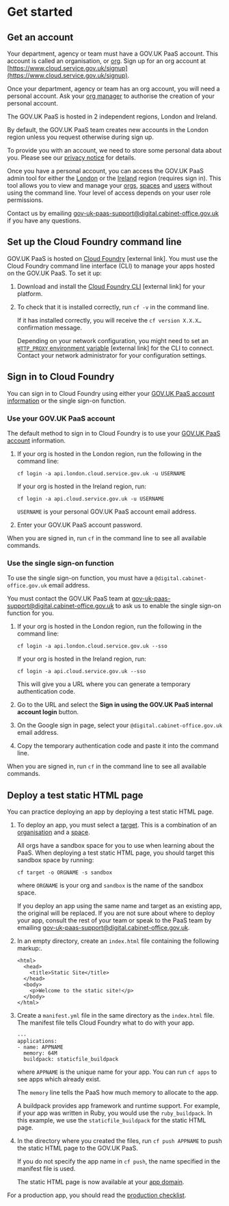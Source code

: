 # Get started

## Get an account

Your department, agency or team must have a GOV.UK PaaS account. This account is called an organisation, or [org](/orgs_spaces_users.html#organisations). Sign up for an org account at [https://www.cloud.service.gov.uk/signup](https://www.cloud.service.gov.uk/signup).

Once your department, agency or team has an org account, you will need a personal account. Ask your [org manager](/orgs_spaces_users.html#org-manager) to authorise the creation of your personal account.

The GOV.UK PaaS is hosted in 2 independent regions, London and Ireland.

By default, the GOV.UK PaaS team creates new accounts in the London region unless you request otherwise during sign up.

To provide you with an account, we need to store some personal data about you. Please see our [privacy notice](https://www.cloud.service.gov.uk/privacy-notice) for details.

Once you have a personal account, you can access the GOV.UK PaaS admin tool for either the [London](https://admin.london.cloud.service.gov.uk/) or the [Ireland](https://admin.cloud.service.gov.uk/) region (requires sign in). This tool allows you to view and manage your [orgs](/orgs_spaces_users.html#organisations), [spaces](/orgs_spaces_users.html#spaces) and [users](/orgs_spaces_users.html#users-and-user-roles) without using the command line. Your level of access depends on your user role permissions.

Contact us by emailing [gov-uk-paas-support@digital.cabinet-office.gov.uk](mailto:gov-uk-paas-support@digital.cabinet-office.gov.uk) if you have any questions.

## Set up the Cloud Foundry command line

GOV.UK PaaS is hosted on [Cloud Foundry](https://www.cloudfoundry.org/) [external link]. You must use the Cloud Foundry command line interface (CLI) to manage your apps hosted on the GOV.UK PaaS. To set it up:

1. Download and install the [Cloud Foundry CLI](https://github.com/cloudfoundry/cli#downloads) [external link] for your platform.

2. To check that it is installed correctly, run `cf -v` in the command line.

    If it has installed correctly, you will receive the `cf version X.X.X…` confirmation message.

    Depending on your network configuration, you might need to set an [`HTTP_PROXY` environment variable](https://docs.cloudfoundry.org/cf-cli/http-proxy.html) [external link] for the CLI to connect. Contact your network administrator for your configuration settings.

## Sign in to Cloud Foundry

You can sign in to Cloud Foundry using either your [GOV.UK PaaS account information](get_started.html#get-an-account) or the single sign-on function.

### Use your GOV.UK PaaS account

The default method to sign in to Cloud Foundry is to use your [GOV.UK PaaS account](get_started.html#get-an-account) information.

1. If your org is hosted in the London region, run the following in the command line:

    ```
    cf login -a api.london.cloud.service.gov.uk -u USERNAME
    ```

    If your org is hosted in the Ireland region, run:

    ```
    cf login -a api.cloud.service.gov.uk -u USERNAME
    ```

    `USERNAME` is your personal GOV.UK PaaS account email address.

1. Enter your GOV.UK PaaS account password.

When you are signed in, run `cf` in the command line to see all available commands.

### Use the single sign-on function

To use the single sign-on function, you must have a `@digital.cabinet-office.gov.uk` email address.

You must contact the GOV.UK PaaS team at [gov-uk-paas-support@digital.cabinet-office.gov.uk](mailto:gov-uk-paas-support@digital.cabinet-office.gov.uk) to ask us to enable the single sign-on function for you.

1. If your org is hosted in the London region, run the following in the command line:

    ```
    cf login -a api.london.cloud.service.gov.uk --sso
    ```

    If your org is hosted in the Ireland region, run:

    ```
    cf login -a api.cloud.service.gov.uk --sso
    ```

    This will give you a URL where you can generate a temporary authentication code.

1. Go to the URL and select the __Sign in using the GOV.UK PaaS internal account login__ button.

1. On the Google sign in page, select your `@digital.cabinet-office.gov.uk` email address.

1. Copy the temporary authentication code and paste it into the command line.

When you are signed in, run `cf` in the command line to see all available commands.

## Deploy a test static HTML page

You can practice deploying an app by deploying a test static HTML page.

1. To deploy an app, you must select a [target](deploying_apps.html#set-a-target). This is a combination of an [organisation](/orgs_spaces_users.html#organisations) and a [space](/orgs_spaces_users.html#spaces).

    All orgs have a sandbox space for you to use when learning about the PaaS. When deploying a test static HTML page, you should target this sandbox space by running:

    ```
    cf target -o ORGNAME -s sandbox
    ```

    where `ORGNAME` is your org and `sandbox` is the name of the sandbox space.

    If you deploy an app using the same name and target as an existing app, the original will be replaced. If you are not sure about where to deploy your app, consult the rest of your team or speak to the PaaS team by emailing [gov-uk-paas-support@digital.cabinet-office.gov.uk](mailto:gov-uk-paas-support@digital.cabinet-office.gov.uk).

2. In an empty directory, create an `index.html` file containing the following markup:.

    ```
    <html>
      <head>
        <title>Static Site</title>
      </head>
      <body>
        <p>Welcome to the static site!</p>
      </body>
    </html>
    ```

3. Create a `manifest.yml` file in the same directory as the `index.html` file. The manifest file tells Cloud Foundry what to do with your app.

    ```
    ---
    applications:
    - name: APPNAME
      memory: 64M
      buildpack: staticfile_buildpack
    ```

    where `APPNAME` is the unique name for your app. You can run `cf apps` to see apps which already exist.

    The `memory` line tells the PaaS how much memory to allocate to the app.

    A buildpack provides app framework and runtime support. For example, if your app was written in Ruby, you would use the `ruby_buildpack`. In this example, we use the `staticfile_buildpack` for the static HTML page.

4. In the directory where you created the files, run `cf push APPNAME` to push the static HTML page to the GOV.UK PaaS.

    If you do not specify the app name in `cf push`, the name specified in the manifest file is used.

    The static HTML page is now available at your [app domain](/orgs_spaces_users.html#regions).

For a production app, you should read the [production checklist](deploying_apps.html#production-checklist).
